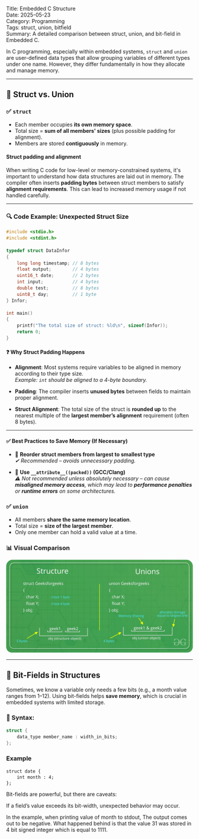 Title: Embedded C Structure  
Date: 2025-05-23  
Category: Programming  
Tags: struct, union, bitfield  
Summary: A detailed comparison between struct, union, and bit-field in Embedded C.

In C programming, especially within embedded systems, `struct` and `union` are user-defined data types that allow grouping variables of different types under one name. However, they differ fundamentally in how they allocate and manage memory.

---

## 🔹 Struct vs. Union

### ✅ `struct`
- Each member occupies **its own memory space**.
- Total size = **sum of all members' sizes** (plus possible padding for alignment).
- Members are stored **contiguously** in memory.
#### Struct padding and alignment
When writing C code for low-level or memory-constrained systems, it's important to understand how data structures are laid out in memory. The compiler often inserts **padding bytes** between struct members to satisfy **alignment requirements**. This can lead to increased memory usage if not handled carefully.

---

### 🔍 Code Example: Unexpected Struct Size

```c
#include <stdio.h>
#include <stdint.h>

typedef struct DataInfor
{
    long long timestamp; // 8 bytes
    float output;        // 4 bytes
    uint16_t date;       // 2 bytes
    int input;           // 4 bytes
    double test;         // 8 bytes
    uint8_t day;         // 1 byte
} Infor;

int main()
{
    printf("The total size of struct: %ld\n", sizeof(Infor));
    return 0;
}
```
#### ❓ Why Struct Padding Happens

- **Alignment**: Most systems require variables to be aligned in memory according to their type size.  
  _Example: `int` should be aligned to a 4-byte boundary._

- **Padding**: The compiler inserts **unused bytes** between fields to maintain proper alignment.

- **Struct Alignment**: The total size of the struct is **rounded up** to the nearest multiple of the **largest member’s alignment** requirement (often 8 bytes).

---

#### ✅ Best Practices to Save Memory (If Necessary)

- 🔹 **Reorder struct members from largest to smallest type**  
  _✔ Recommended – avoids unnecessary padding._

- 🔹 **Use `__attribute__((packed))` (GCC/Clang)**  
  _⚠ Not recommended unless absolutely necessary – can cause **misaligned memory access**, which may lead to **performance penalties** or **runtime errors** on some architectures._

### ✅ `union`

- All members **share the same memory location**.
- Total size = **size of the largest member**.
- Only one member can hold a valid value at a time.

### 📊 Visual Comparison

![Struct vs Union](../images/programming/Struct_vs_Union.jpg)

---

## 🔸 Bit-Fields in Structures

Sometimes, we know a variable only needs a few bits (e.g., a month value ranges from 1–12). Using bit-fields helps **save memory**, which is crucial in embedded systems with limited storage.

### 📌 Syntax:

```c
struct {
    data_type member_name : width_in_bits;
};
```

### Example
```
struct date {
    int month : 4;
};
```
Bit-fields are powerful, but there are caveats:

If a field’s value exceeds its bit-width, unexpected behavior may 
occur.

In the example, when printing value of month to stdout, The output comes out to be negative. What happened behind is that the value 31 was stored in 4 bit signed integer which is equal to 1111.

